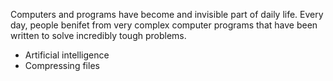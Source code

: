 Computers and programs have become and invisible part of daily life. Every day, people benifet from very complex computer programs that have been written to solve incredibly tough problems.

- Artificial intelligence
- Compressing files
